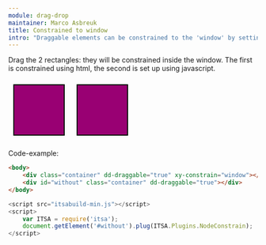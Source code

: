 ```yaml
---
module: drag-drop
maintainer: Marco Asbreuk
title: Constrained to window
intro: "Draggable elements can be constrained to the 'window' by setting the attribute <b>xy-constrain=\"window\"</b>, or using javascript by using <b>node.plugin(ITSA.Plugins.NodeConstrain)</b>. The plugin does nothing more than add the right attribute to the draggable Element, and it just works.</b>"
---
```


<style type="text/css">
    .container {
        margin: 10px;
        height: 100px;
        width: 100px;
        background-color: #990073;
        border: 2px solid #000;
        cursor: default;
        display: inline-block;
        *display: inline;
        *zoom: 1;
    }
</style>

Drag the 2 rectangles: they will be constrained inside the window. The first is constrained using html, the second is set up using javascript.

<div class="container" dd-draggable="true" xy-constrain="window"></div>
<div id="without" class="container" dd-draggable="true"></div>

<p class="spaced">Code-example:</p>

```html
<body>
    <div class="container" dd-draggable="true" xy-constrain="window"></div>
    <div id="without" class="container" dd-draggable="true"></div>
</body>
```

```js
<script src="itsabuild-min.js"></script>
<script>
    var ITSA = require('itsa');
    document.getElement('#without').plug(ITSA.Plugins.NodeConstrain);
</script>
```

<script src="../../dist/itsabuild-min.js"></script>
<script>
    var ITSA = require('itsa');
    document.getElement('#without').plug(ITSA.Plugins.NodeConstrain);
</script>
